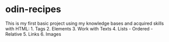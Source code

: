# odin-recipes
This is my first basic project using my knowledge bases and acquired skills with HTML:
    1. Tags
    2. Elements
    3. Work with Texts
    4. Lists
        - Ordered
        - Relative 
    5. Links 
    6. Images
        

